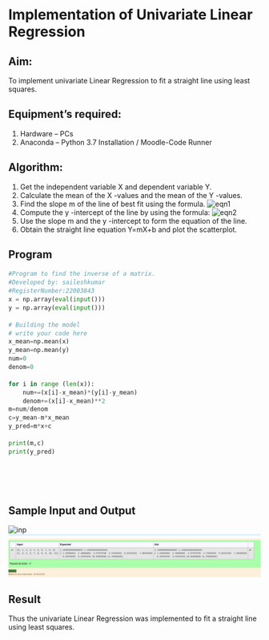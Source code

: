 # Implementation of Univariate Linear Regression
## Aim:
To implement univariate Linear Regression to fit a straight line using least squares.
## Equipment’s required:
1.	Hardware – PCs
2.	Anaconda – Python 3.7 Installation / Moodle-Code Runner
## Algorithm:
1.	Get the independent variable X and dependent variable Y.
2.	Calculate the mean of the X -values and the mean of the Y -values.
3.	Find the slope m of the line of best fit using the formula.
 ![eqn1](./eq1.jpg)
4.	Compute the y -intercept of the line by using the formula:
![eqn2](./eq2.jpg)  
5.	Use the slope m and the y -intercept to form the equation of the line.
6.	Obtain the straight line equation Y=mX+b and plot the scatterplot.
## Program
```python
#Program to find the inverse of a matrix.
#Developed by: saileshkumar
#RegisterNumber:22003843
x = np.array(eval(input()))
y = np.array(eval(input()))

# Building the model
# write your code here
x_mean=np.mean(x)
y_mean=np.mean(y)
num=0
denom=0

for i in range (len(x)):
    num+=(x[i]-x_mean)*(y[i]-y_mean)
    denom+=(x[i]-x_mean)**2
m=num/denom
c=y_mean-m*x_mean
y_pred=m*x+c

print(m,c)
print(y_pred)






```
## Sample Input and Output
![inp](./input.jpg)
![output](u1.png)
## Result
Thus the univariate Linear Regression was implemented to fit a straight line using least squares.
